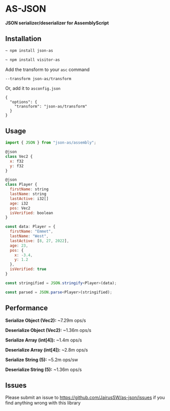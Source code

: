 # AS-JSON

**JSON serializer/deserializer for AssemblyScript**

## Installation

```bash
~ npm install json-as
```
```bash
~ npm install visitor-as
```

Add the transform to your `asc` command

```bash
--transform json-as/transform
```

Or, add it to `asconfig.json`

```
{
  "options": {
    "transform": "json-as/transform"
  }
}
```

## Usage

```js
import { JSON } from "json-as/assembly";

@json
class Vec2 {
  x: f32
  y: f32
}

@json
class Player {
  firstName: string
  lastName: string
  lastActive: i32[]
  age: i32
  pos: Vec2
  isVerified: boolean
}

const data: Player = {
  firstName: "Emmet",
  lastName: "West",
  lastActive: [8, 27, 2022],
  age: 23,
  pos: {
    x: -3.4,
    y: 1.2
  },
  isVerified: true
}

const stringified = JSON.stringify<Player>(data);

const parsed = JSON.parse<Player>(stringified);
```


## Performance

**Serialize Object (Vec2):** ~7.29m ops/s

**Deserialize Object (Vec2):** ~1.36m ops/s

**Serialize Array (int[4]):** ~1.4m ops/s

**Deserialize Array (int[4]):** ~2.8m ops/s

**Serialize String (5):** ~5.2m ops/sw

**Deserialize String (5):** ~1.36m ops/s

## Issues

Please submit an issue to https://github.com/JairusSW/as-json/issues if you find anything wrong with this library